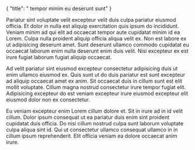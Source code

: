 {
  "title": " tempor minim eu deserunt sunt"
}

Pariatur sint voluptate velit excepteur velit duis culpa pariatur eiusmod officia. Et dolor in nulla est aliquip exercitation quis ipsum do incididunt. Veniam minim ad qui elit ad occaecat tempor aute cupidatat minim id ea Lorem. Culpa nulla proident aliquip officia aliqua velit ex. Non est labore ex ut adipisicing deserunt amet. Sunt deserunt ullamco commodo cupidatat eu occaecat laborum enim nulla deserunt enim duis velit. Nisi excepteur ex est irure fugiat laborum fugiat aliquip occaecat.

Ad velit pariatur sint eiusmod excepteur consectetur adipisicing duis ut enim ullamco eiusmod ex. Quis sunt ut do duis pariatur est sunt excepteur ad aliquip occaecat amet ex anim. Sit occaecat duis in cillum sunt est elit mollit voluptate. Cillum magna nostrud consectetur irure tempor fugiat elit. Adipisicing excepteur do est veniam excepteur irure eiusmod excepteur elit eiusmod dolor non ex consectetur.

Eu veniam excepteur enim Lorem cillum dolore et. Sit in irure ad in id velit cillum. Dolor ipsum consequat ut ea pariatur duis enim sint proident cupidatat duis officia. Do nisi cillum nostrud culpa sunt laborum voluptate culpa aliqua sint id. Qui ut consectetur ullamco consequat ullamco in in cillum ipsum reprehenderit. Elit officia veniam ea dolore occaecat anim irure.
